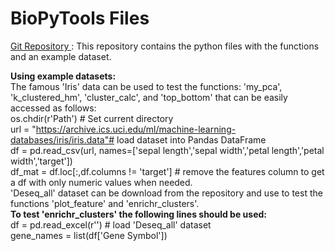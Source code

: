 # BioPyTools Files
<a href="https://github.com/SaarEzagouri980/SaarEzagouri980.github.io/edit/main/Biotools/"> Git Repository </a> : This repository contains the python files with the functions and an example dataset.

**Using example datasets:** <br>
The famous 'Iris' data can be used to test the functions: 'my_pca', 'k_clustered_hm', 'cluster_calc', and 'top_bottom' that can be easily accessed as follows: <br>
os.chdir(r'Path') # Set current directory <br>
url = "https://archive.ics.uci.edu/ml/machine-learning-databases/iris/iris.data"# load dataset into Pandas DataFrame <br>
df = pd.read_csv(url, names=['sepal length','sepal width','petal length','petal width','target']) <br>
df_mat = df.loc[:,df.columns != 'target'] # remove the features column to get a df with only numeric values when needed. <br>
'Deseq_all' dataset can be download from the repository and use to test the functions 'plot_feature' and 'enrichr_clusters'. <br>
**To test 'enrichr_clusters' the following lines should be used:** <br>
df = pd.read_excel(r'') # load  'Deseq_all' dataset <br>
gene_names = list(df['Gene Symbol'])
